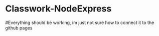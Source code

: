 # Classwork-NodeExpress
 
#Everything should be working, im just not sure how to connect it to the github pages 
